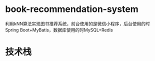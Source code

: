 # book-recommendation-system
利用kNN算法实现图书推荐系统，前台使用的是微信小程序，后台使用的时Spring Boot+MyBatis，数据库使用的时MySQL+Redis

# 技术栈
